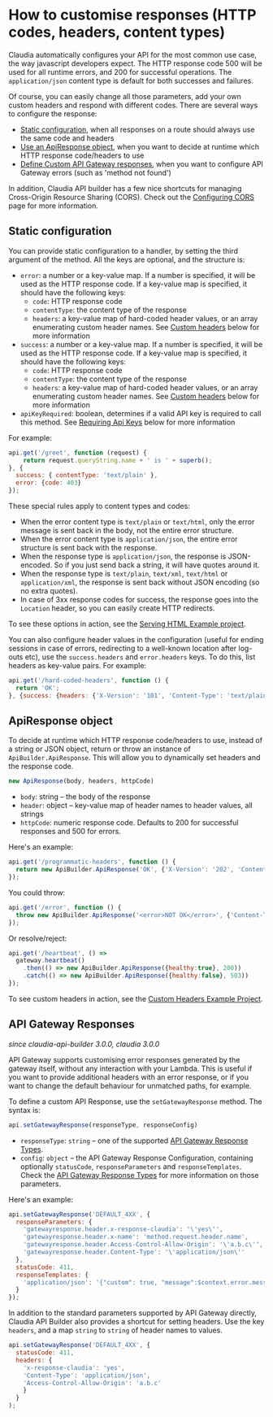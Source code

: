 # How to customise responses (HTTP codes, headers, content types)

Claudia automatically configures your API for the most common use case, the way javascript developers expect. The HTTP response code 500 will be used for all runtime errors, and 200 for successful operations. The `application/json` content type is default for both successes and failures. 

Of course, you can easily change all those parameters, add your own custom headers and respond with different codes. There are several ways to configure the response:

* [Static configuration](#static-configuration), when all responses on a route should always use the same code and headers
* [Use an ApiResponse object](#apiresponse-object), when you want to decide at runtime which HTTP response code/headers to use
* [Define Custom API Gateway responses](#api-gateway-responses), when you want to configure API Gateway errors (such as 'method not found')

In addition, Claudia API builder has a few nice shortcuts for managing Cross-Origin Resource Sharing (CORS). Check out the [Configuring CORS](cors.md) page for more information.

## Static configuration

You can provide static configuration to a handler, by setting the third argument of the method. All the keys are optional, and the structure is:

* `error`: a number or a key-value map. If a number is specified, it will be used as the HTTP response code. If a key-value map is specified, it should have the following keys:
  * `code`: HTTP response code
  * `contentType`: the content type of the response
  * `headers`: a key-value map of hard-coded header values, or an array enumerating custom header names. See [Custom headers](#custom-headers) below for more information
* `success`: a number or a key-value map. If a number is specified, it will be used as the HTTP response code. If a key-value map is specified, it should have the following keys:
  * `code`: HTTP response code
  * `contentType`: the content type of the response
  * `headers`: a key-value map of hard-coded header values, or an array enumerating custom header names. See [Custom headers](#custom-headers) below for more information
* `apiKeyRequired`: boolean, determines if a valid API key is required to call this method. See [Requiring Api Keys](#requiring-api-keys) below for more information

For example:

```javascript
api.get('/greet', function (request) {
	return request.queryString.name + ' is ' + superb();
}, {
  success: { contentType: 'text/plain' }, 
  error: {code: 403}
});

```

These special rules apply to content types and codes:

  * When the error content type is `text/plain` or `text/html`, only the error message is sent back in the body, not the entire error structure.
  * When the error content type is `application/json`, the entire error structure is sent back with the response.
  * When the response type is `application/json`, the response is JSON-encoded. So if you just send back a string, it will have quotes around it.
  * When the response type is `text/plain`, `text/xml`, `text/html` or `application/xml`, the response is sent back without JSON encoding (so no extra quotes). 
  * In case of 3xx response codes for success, the response goes into the `Location` header, so you can easily create HTTP redirects.

To see these options in action, see the  [Serving HTML Example project](https://github.com/claudiajs/example-projects/tree/master/web-serving-html).

You can also configure header values in the configuration (useful for ending sessions in case of errors, redirecting to a well-known location after log-outs etc),  use the `success.headers` and `error.headers` keys. To do this, list headers as key-value pairs. For example: 

  ```javascript
  api.get('/hard-coded-headers', function () {
  	return 'OK';
  }, {success: {headers: {'X-Version': '101', 'Content-Type': 'text/plain'}}});
  ```

## ApiResponse object

To decide at runtime which HTTP response code/headers to use, instead of a string or JSON object, return or throw an instance of `ApiBuilder.ApiResponse`. This will allow you to dynamically set headers and the response code. 

```javascript
new ApiResponse(body, headers, httpCode)
```

* `body`: string &ndash; the body of the response
* `header`: object &ndash; key-value map of header names to header values, all strings
* `httpCode`: numeric response code. Defaults to 200 for successful responses and 500 for errors.

Here's an example:
```javascript
api.get('/programmatic-headers', function () {
  return new ApiBuilder.ApiResponse('OK', {'X-Version': '202', 'Content-Type': 'text/plain'}, 204);
});
```

You could throw:
```javascript
api.get('/error', function () {
  throw new ApiBuilder.ApiResponse('<error>NOT OK</error>', {'Content-Type': 'text/xml'}, 500);
});
```

Or resolve/reject:
```javascript
api.get('/heartbeat', () =>
  gateway.heartbeat()
    .then(() => new ApiBuilder.ApiResponse({healthy:true}, 200))
    .catch(() => new ApiBuilder.ApiResponse({healthy:false}, 503))
});
```

To see custom headers in action, see the [Custom Headers Example Project](https://github.com/claudiajs/example-projects/blob/master/web-api-custom-headers/web.js).

## API Gateway Responses

_since claudia-api-builder 3.0.0, claudia 3.0.0_

API Gateway supports customising error responses generated by the gateway itself, without any interaction with your Lambda. This is useful if you want to provide additional headers with an error response, or if you want to change the default behaviour for unmatched paths, for example.

To define a custom API Response, use the `setGatewayResponse` method. The syntax is:

```javascript
api.setGatewayResponse(responseType, responseConfig)
```

* `responseType`: `string` &ndash; one of the supported [API Gateway Response Types](http://docs.aws.amazon.com/apigateway/api-reference/resource/gateway-response/).
* `config`: `object` &ndash; the API Gateway Response Configuration, containing optionally `statusCode`, `responseParameters` and `responseTemplates`. Check the [API Gateway Response Types](http://docs.aws.amazon.com/apigateway/api-reference/resource/gateway-response/) for more information on those parameters.


Here's an example:

```javascript
api.setGatewayResponse('DEFAULT_4XX', {
  responseParameters: {
    'gatewayresponse.header.x-response-claudia': '\'yes\'',
    'gatewayresponse.header.x-name': 'method.request.header.name',
    'gatewayresponse.header.Access-Control-Allow-Origin': '\'a.b.c\'',
    'gatewayresponse.header.Content-Type': '\'application/json\''
  },
  statusCode: 411,
  responseTemplates: {
    'application/json': '{"custom": true, "message":$context.error.messageString}'
  }
});
```

In addition to the standard parameters supported by API Gateway directly, Claudia API Builder also provides a shortcut for setting headers. Use the key `headers`, and a map `string` to `string` of header names to values.


```javascript
api.setGatewayResponse('DEFAULT_4XX', {
  statusCode: 411,
  headers: {
    'x-response-claudia': 'yes',
    'Content-Type': 'application/json',
    'Access-Control-Allow-Origin': 'a.b.c'
    }
  }
);

```

